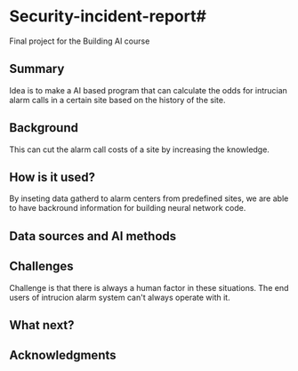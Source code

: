 # Security-incident-report# 

Final project for the Building AI course

## Summary

Idea is to make a AI based program that can calculate the odds for intrucian alarm calls in a certain site based on the history of the site.  


## Background

This can cut the alarm call costs of a site by increasing the knowledge.


## How is it used?

By inseting data gatherd to alarm centers from predefined sites, we are able to have backround information for building neural network code.

## Data sources and AI methods


## Challenges

Challenge is that there is always a human factor in these situations. The end users of intrucion alarm system can't always operate with it.

## What next?


## Acknowledgments
